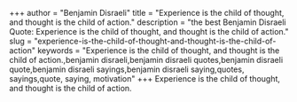 +++
author = "Benjamin Disraeli"
title = "Experience is the child of thought, and thought is the child of action."
description = "the best Benjamin Disraeli Quote: Experience is the child of thought, and thought is the child of action."
slug = "experience-is-the-child-of-thought-and-thought-is-the-child-of-action"
keywords = "Experience is the child of thought, and thought is the child of action.,benjamin disraeli,benjamin disraeli quotes,benjamin disraeli quote,benjamin disraeli sayings,benjamin disraeli saying,quotes, sayings,quote, saying, motivation"
+++
Experience is the child of thought, and thought is the child of action.
